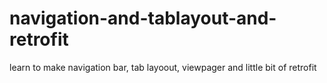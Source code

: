# navigation-and-tablayout-and-retrofit
learn to make navigation bar, tab layoout, viewpager and little bit of retrofit

